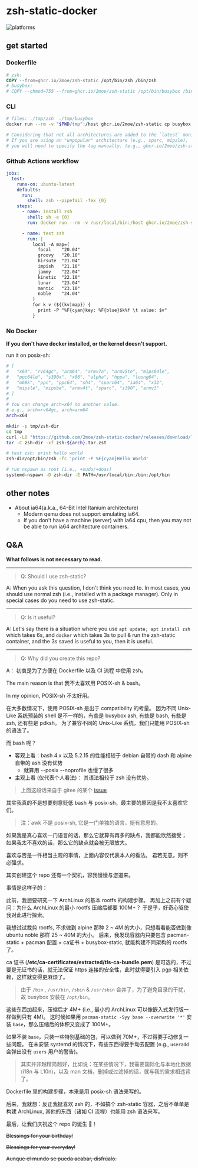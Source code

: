 # zsh-static-docker

![platforms](./assets/markmap/platforms.svg)

## get started

### Dockerfile

```dockerfile
# zsh:
COPY --from=ghcr.io/2moe/zsh-static /opt/bin/zsh /bin/zsh
# busybox:
# COPY --chmod=755 --from=ghcr.io/2moe/zsh-static /opt/bin/busybox /bin/ash
```

### CLI

```sh
# files: ./tmp/zsh  ./tmp/busybox
docker run --rm -v "$PWD/tmp":/host ghcr.io/2moe/zsh-static cp busybox zsh /host/

# Considering that not all architectures are added to the `latest` manifest.
# If you are using an "unpopular" architecture (e.g., sparc, mipsle),
# you will need to specify the tag manually. (e.g., ghcr.io/2moe/zsh-static:mipsle)
```

### Github Actions workflow

```yaml
jobs:
  test:
    runs-on: ubuntu-latest
    defaults:
      run:
        shell: zsh --pipefail -fex {0}
    steps:
      - name: install zsh
        shell: sh -e {0}
        run: docker run --rm -v /usr/local/bin:/host ghcr.io/2moe/zsh-static cp zsh /host/

      - name: test zsh
        run: |
          local -A map=(
            focal    "20.04"
            groovy   "20.10"
            hirsute  "21.04"
            impish   "21.10"
            jammy    "22.04"
            kinetic  "22.10"
            lunar    "23.04"
            mantic   "23.10"
            noble    "24.04"
          )
          for k v (${(kv)map}) {
            print -P "%F{cyan}key: %F{blue}$k%f \t value: $v"
          }
```

### No Docker

**If you don't have docker installed, or the kernel doesn't support.**

run it on posix-sh:

```sh
# [
#   "x64", "rv64gc", "arm64", "armv7a", "armv5te", "mips64le",
#   "ppc64le", "s390x", "x86", "alpha", "hppa", "loong64",
#   "m68k", "ppc", "ppc64", "sh4", "sparc64", "ia64", "x32",
#   "mipsle", "mipsbe", "armv4t", "sparc", "s390", "armv3"
# ]
#
# You can change arch=x64 to another value.
# e.g., arch=rv64gc, arch=arm64
arch=x64

mkdir -p tmp/zsh-dir
cd tmp
curl -LO "https://github.com/2moe/zsh-static-docker/releases/download/latest/zsh-${arch}.tar.zst"
tar -C zsh-dir -xf zsh-${arch}.tar.zst

# test zsh: print hello world
zsh-dir/opt/bin/zsh -fc 'print -P %F{cyan}Hello World'

# run nspawn as root (i.e., +sudo/+doas)
systemd-nspawn -D zsh-dir -E PATH=/usr/local/bin:/bin:/opt/bin
```

## other notes

- About ia64(a.k.a., 64-Bit Intel Itanium architecture)
  - Modern qemu does not support emulating ia64.
  - If you don't have a machine (server) with ia64 cpu, then you may not be able to run ia64 architecture containers.

## Q&A

**What follows is not necessary to read.**

---

> Q: Should I use zsh-static?

A: When you ask this question, I don't think you need to.
In most cases, you should use normal zsh (i.e., installed with a package manager).
Only in special cases do you need to use zsh-static.

---

> Q: Is it useful?

A: Let's say there is a situation where you use `apt update; apt install zsh` which takes 6s, and `docker` which takes 3s to pull & run the zsh-static container, and the 3s saved is useful to you, then it is useful.

---

> Q: Why did you create this repo?

A：
初衷是为了方便在 Dockerfile 以及 CI 流程 中使用 zsh。

The main reason is that 我不太喜欢用 POSIX-sh & bash。

In my opinion, POSIX-sh 不太好用。

在大多数情况下，使用 POSIX-sh 是出于 compatibility 的考量。
因为不同 Unix-Like 系统预装的 shell 是不一样的，有些是 busybox ash, 有些是 bash, 有些是 zsh, 还有些是 pdksh。
为了兼容不同的 Unix-Like 系统，我们只能用 POSIX-sh 的语法了。

而 bash 呢？

- 客观上看：bash 4.x 以及 5.2.15 的性能相较于 debian 自带的 dash 和 alpine 自带的 ash 没有优势
  - 就算用 --posix --noprofile 也慢了很多
- 主观上看 (仅代表个人看法)： 其语法相较于 zsh 没有优势。

> 上面这段话来自于 gitee 的某个 [issue](https://gitee.com/mo2/linux/issues/I91P73)

其实我真的不是想要刻意贬低 bash 与 posix-sh，最主要的原因是我不太喜欢它们。

> 注：awk 不是 posix-sh, 它是一门单独的语言，挺有意思的。

如果我是真心喜欢一门语言的话，那么它就算有再多的缺点，我都能欣然接受；
如果我太不喜欢的话，那么它的缺点就会被无限放大。

喜欢与否是一件相当主观的事情，上面内容仅代表本人的看法。
君若无意，则不必强求。

其实创建这个 repo 还有一个契机，容我慢慢与您道来。

事情是这样子的：

此前，我想要研究一下 ArchLinux 的基本 rootfs 的构建步骤。
再加上之前有个疑问：为什么 ArchLinux 的最小 rootfs 压缩后都要 100M+？
于是乎，好奇心驱使我对此进行探索。

我想试试裁剪 rootfs, 不求做到 alpine 那种 2 ~ 4M 的大小，只想看看能否做到像 ubuntu noble 那样 25 ~ 40M 的大小。
后来，我发现容器内只要包含 pacman-static + pacman 配置 + ca证书 + busybox-static, 就能构建不同架构的 rootfs 了。

ca 证书 (**/etc/ca-certificates/extracted/tls-ca-bundle.pem**) 是可选的，不过要是无证书的话，就无法保证 https 连接的安全性，此时就得要引入 pgp 相关依赖，这样就变得更麻烦了。

> 由于 `/bin` , `/usr/bin`,  `/sbin` & `/usr/sbin` 合并了，为了避免目录的干扰，故 busybox 安装在 `/opt/bin`。

这些东西加起来，压缩后才 4M+ (i.e., 最小的 ArchLinux 可以像嵌入式发行版一样做到只有 4M)。
这时候如果用 `pacman-static -Syy base --overwrite '*'` 安装 `base`，那么压缩后的体积又变成了 100M+。

如果不装 `base`，只装一些特别基础的包，可以做到 70M+，不过得要手动修复一些问题。
在未安装 systemd 的情况下，有些东西得要手动去配置 (e.g., `useradd` 会弹出没有 `users` 用户的警告)。

> 其实并非越精简越好，比如说：在某些情况下，我需要国际化与本地化数据 (i18n 与 L10n)，以及 man 文档，删掉或过滤掉的话，就与我的需求相违背了。

Dockerfile 里的构建步骤，本来是用 posix-sh 语法来写的。

后来，我就想：反正我挺喜欢 zsh 的，不如搞个 zsh-static 容器，之后不单单是构建 ArchLinux,
其他的东西（诸如 CI 流程）也能用 zsh 语法来写。

最后，让我们庆祝这个 repo 的诞生 🥳！

<del>
Blessings for your birthday!

Blessings for your everyday!

Aunque el mundo se pueda acabar, disfrúalo.
</del>
